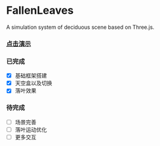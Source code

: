 # FallenLeaves
A simulation system of deciduous scene based on Three.js.

### [点击演示](https://inknight.cn/FallenLeaves/index.html)

### 已完成

- [x] 基础框架搭建
- [x] 天空盒以及切换
- [x] 落叶效果

### 待完成

- [ ] 场景完善
- [ ] 落叶运动优化
- [ ] 更多交互
